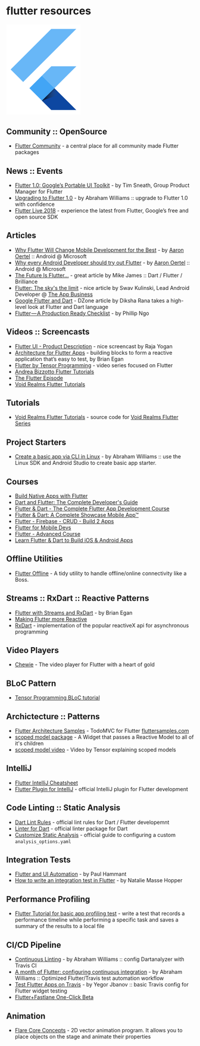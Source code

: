 # flutter resources

<img src="../img/flutter_logo.svg?sanitize=true" width="200px" alt="Flutter Logo">

## Community :: OpenSource
- [Flutter Community](https://github.com/fluttercommunity/community) - a central place for all community made Flutter packages

## News :: Events
- [Flutter 1.0: Google’s Portable UI Toolkit](https://developers.googleblog.com/2018/12/flutter-10-googles-portable-ui-toolkit.html) - by Tim Sneath, Group Product Manager for Flutter
- [Upgrading to Flutter 1.0](https://bendyworks.com/blog/a-month-of-flutter-upgrading-to-1-0) - by Abraham Williams :: upgrade to Flutter 1.0 with confidence
- [Flutter Live 2018](https://developers.google.com/events/flutter-live/) - experience the latest from Flutter, Google’s free and open source SDK

## Articles
- [Why Flutter Will Change Mobile Development for the Best](https://proandroiddev.com/why-flutter-will-change-mobile-development-for-the-best-c249f71fa63c) - by [Aaron Oertel](https://proandroiddev.com/@aaronoe)
:: Android @ Microsoft
- [Why every Android Developer should try out Flutter](https://proandroiddev.com/why-every-android-developer-should-try-out-flutter-319ae710e97f) - by [Aaron Oertel](https://proandroiddev.com/@aaronoe)
:: Android @ Microsoft
- [The Future Is Flutter...](https://www.i-programmer.info/news/83-mobliephone/12354-the-future-is-flutter.html) - great article by  Mike James :: Dart / Flutter / Brilliance
- [Flutter: The sky's the limit](https://www.theappbusiness.com/insights/flutter-the-skys-the-limit) - nice article by Swav Kulinski, Lead Android Developer @ [The App Business](https://www.theappbusiness.com/) 
- [Google Flutter and Dart](https://dzone.com/articles/google-flutter-and-dart) - DZone article by Diksha Rana takes a high-level look at Flutter and Dart language
- [Flutter — A Production Ready Checklist](https://medium.com/capital-one-tech/flutter-a-production-ready-checklist-c202525fab48) - by Phillip Ngo

## Videos :: Screencasts
- [Flutter UI - Product Description](https://www.youtube.com/watch?v=Z-9VpHO1YZQ) - nice screencast by Raja Yogan
- [Architecture for Flutter Apps](https://www.youtube.com/watch?v=zKXz3pUkw9A) - building blocks to form a reactive application that’s easy to test, by Brian Egan 
- [Flutter by Tensor Programming](https://bit.ly/2AZPMcL) - video series focused on Flutter
- [Andrea Bizzotto Flutter Tutorials](https://www.youtube.com/watch?v=u_Lyx8KJWpg&list=PLNnAcB93JKV9iZ2cwk9MEx3_JG8BRikMP)
- [The Flutter Episode](https://www.youtube.com/playlist?list=PLBbgqtDgdc_RUWUCInIqxpY--C94C6Xjh)
- [Void Realms Flutter Tutorials](https://www.youtube.com/playlist?list=PLUbFnGajtZlX9ubiLzYz_cw92esraiIBi)

## Tutorials
- [Void Realms Flutter Tutorials](https://github.com/voidrealms/Flutter-Tutorials) - source code for [Void Realms Flutter Series](https://www.youtube.com/watch?v=ulg2dpPkulw&list=PLUbFnGajtZlX9ubiLzYz_cw92esraiIBi)

## Project Starters
- [Create a basic app via CLI in Linux](https://bendyworks.com/blog/a-month-of-flutter-create-the-app) - by Abraham Williams :: use the Linux SDK and Android Studio to create basic app starter. 

## Courses
- [Build Native Apps with Flutter](https://www.udacity.com/course/build-native-mobile-apps-with-flutter--ud905)
- [Dart and Flutter: The Complete Developer's Guide](https://www.udemy.com/dart-and-flutter-the-complete-developers-guide/)
- [Flutter & Dart - The Complete Flutter App Development Course](https://www.udemy.com/flutter-dart-the-complete-flutter-app-development-course/)
- [Flutter & Dart: A Complete Showcase Mobile App™](https://www.udemy.com/flutter-dart-a-complete-showcase-course-for-mobile-development/)
- [Flutter - Firebase - CRUD - Build 2 Apps](https://www.udemy.com/flutter-firebase-crud-build-2-apps-super-easy/)
- [Flutter for Mobile Devs](https://www.udemy.com/flutter-for-absolute-beginners/)
- [Flutter - Advanced Course](https://www.udemy.com/flutter-advanced-course/)
- [Learn Flutter & Dart to Build iOS & Android Apps](https://www.udemy.com/learn-flutter-dart-to-build-ios-android-apps/)

## Offline Utilities
- [Flutter Offline](https://github.com/jogboms/flutter_offline) - A tidy utility to handle offline/online connectivity like a Boss.

## Streams :: RxDart :: Reactive Patterns
- [Flutter with Streams and RxDart](https://skillsmatter.com/skillscasts/12254-flutter-with-streams-and-rxdart) - by Brian Egan
- [Making Flutter more Reactive](https://www.burkharts.net/apps/blog/making-flutter-more-reactive/)   
- [RxDart](https://pub.dartlang.org/packages/rxdart) - implementation of the popular reactiveX api for asynchronous programming

## Video Players
- [Chewie](https://github.com/brianegan/chewie) - The video player for Flutter with a heart of gold

## BLoC Pattern
- [Tensor Programming BLoC tutorial](https://steemit.com/utopian-io/@tensor/using-the-bloc-pattern-to-build-reactive-applications-with-streams-in-dart-s-flutter-framework)

## Archictecture :: Patterns
- [Flutter Architecture Samples](https://github.com/brianegan/flutter_architecture_samples) - TodoMVC for Flutter [fluttersamples.com](http://fluttersamples.com/)
- [scoped model package](https://pub.dartlang.org/packages/scoped_model) - A Widget that passes a Reactive Model to all of it's children
- [scoped model video](https://www.youtube.com/watch?v=-MCeWP3rgI0) - Video by Tensor explaining scoped models

## IntelliJ
- [Flutter IntelliJ Cheatsheet](https://flutter-io-deploy-one.firebaseapp.com/downloads/Flutter-IntelliJ-cheat-sheet-MacOS.pdf)
- [Flutter Plugin for IntelliJ](https://github.com/flutter/flutter-intellij) - official IntelliJ plugin for Flutter development

## Code Linting :: Static Analysis
- [Dart Lint Rules](http://dart-lang.github.io/linter/lints/) - official lint rules for Dart / Flutter developemnt
- [Linter for Dart](https://pub.dartlang.org/packages/linter) - official linter package for Dart
- [Customize Static Analysis](https://www.dartlang.org/guides/language/analysis-options) - official guide to configuring a custom `analysis_options.yaml`

## Integration Tests
- [Flutter and UI Automation](https://paulhammant.com/2018/08/18/flutter-and-ui-automation/) - by Paul Hammant
- [How to write an integration test in Flutter](http://cogitas.net/write-integration-test-flutter/) - by Natalie Masse Hopper

## Performance Profiling
- [Flutter Tutorial for basic app profiling test](https://flutter.io/docs/cookbook/testing/integration/profiling) - write a test that records a performance timeline while performing a specific task and saves a summary of the results to a local file 

## CI/CD Pipeline
- [Continuous Linting](https://bendyworks.com/blog/a-month-of-flutter-continuous-linting) - by Abraham Williams :: config Dartanalyzer with Travis CI
- [A month of Flutter: configuring continuous integration](https://bendyworks.com/blog/a-month-of-flutter-configuring-continuous-integration) - by Abraham Williams :: Optimized Flutter/Travis test automation workflow
- [Test Flutter Apps on Travis](https://medium.com/flutter-io/test-flutter-apps-on-travis-3fd5142ecd8c) - by Yegor Jbanov :: basic Travis config for Flutter widget testing
- [Flutter+Fastlane One-Click Beta](https://www.rodydavis.com/single-post/2018/05/18/Flutter-Fastlane-One-Click-Beta)

## Animation
- [Flare Core Concepts](https://docs.2dimensions.com/support/flare/core-concepts) - 2D vector animation program. It allows you to place objects on the stage and animate their properties

